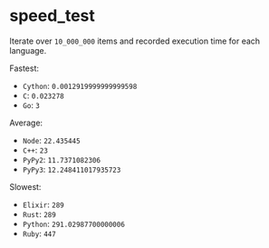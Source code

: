 # speed_test

Iterate over `10_000_000` items and recorded execution time for each language.


Fastest: 
- `Cython`: `0.0012919999999999598`
- `C`: `0.023278`
- `Go`: `3`

Average: 
- `Node`: `22.435445`
- `C++`: `23`
- `PyPy2`: `11.7371082306`
- `PyPy3`: `12.248411017935723`


Slowest:
- `Elixir`: `289`
- `Rust`: `289`
- `Python`: `291.02987700000006`
- `Ruby`: `447`